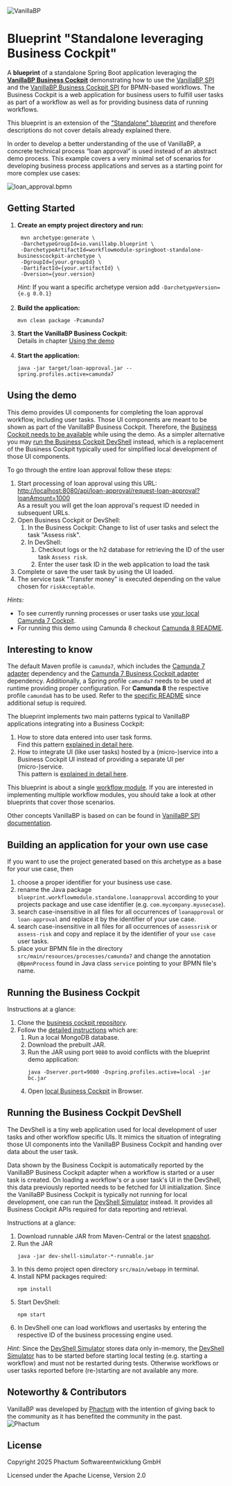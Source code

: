 ![VanillaBP](readme/vanillabp-headline.png)

# Blueprint "Standalone leveraging Business Cockpit"

A **blueprint** of a standalone Spring Boot application leveraging the
**[VanillaBP Business Cockpit](https://github.com/vanillabp/business-cockpit/)**
demonstrating how to use the [VanillaBP SPI](https://github.com/vanillabp/spi-for-java) and
the [VanillaBP Business Cockpit SPI](https://github.com/vanillabp/business-cockpit/tree/feature/documentation/spi-for-java) for
BPMN-based workflows. The Business Cockpit is a web application for
business users to fulfill user tasks as part of a workflow
as well as for providing business data of running workflows.

This blueprint is an extension of the
["Standalone" blueprint](https://github.com/vanillabp/blueprint-workflowmodule-springboot-standalone)
and therefore descriptions do not cover details already explained there.

In order to develop a better understanding of the use of VanillaBP,
a concrete technical process “loan approval” is used instead of an abstract
demo process. This
example covers a very minimal set of scenarios for developing business process
applications and serves as a starting
point for more complex use cases:

![loan_approval.bpmn](readme/loan-approval-process.png)

## Getting Started

1. **Create an empty project directory and run:**
   ```shell
    mvn archetype:generate \
    -DarchetypeGroupId=io.vanillabp.blueprint \
    -DarchetypeArtifactId=workflowmodule-springboot-standalone-businesscockpit-archetype \
    -DgroupId={your.groupId} \
    -DartifactId={your.artifactId} \
    -Dversion={your.version}
    ```
   *Hint:* If you want a specific archetype version add `-DarchetypeVersion={e.g 0.0.1}`
   <br>&nbsp;
1. **Build the application:**
   ```shell
   mvn clean package -Pcamunda7
    ```
1. **Start the VanillaBP Business Cockpit:**   
   Details in chapter [Using the demo](#using-the-demo)
   <br>&nbsp;
1. **Start the application:**
   ```shell
   java -jar target/loan-approval.jar --spring.profiles.active=camunda7
   ```

## Using the demo

This demo provides UI components for completing the loan approval
workflow, including user tasks.
Those UI components are meant to be shown as part of the
VanillaBP Business Cockpit. 
Therefore, the
[Business Cockpit needs to be available](#running-the-business-cockpit)
while using the demo.
As a simpler alternative you may [run the
Business Cockpit DevShell](#running-the-business-cockpit-devshell)
instead, which is a replacement of the Business Cockpit typically used for
simplified local development of those UI components.

To go through the entire loan approval follow these steps:

1. Start processing of loan approval using this URL:<br>
   [http://localhost:8080/api/loan-approval/request-loan-approval?loanAmount=1000](http://localhost:8080/api/loan-approval/request-loan-approval?loanAmount=1000)<br>
   As a result you will get the loan approval's request ID needed in subsequent URLs.
1. Open Business Cockpit or DevShell:
   1. In the Business Cockpit: Change to list of user tasks and select the task "Assess risk".
   1. In DevShell:
      1. Checkout logs or the h2 database for retrieving the ID of the user task `Assess risk`.
      1. Enter the user task ID in the web application to load the task
1. Complete or save the user task by using the UI loaded.
1. The service task "Transfer money" is executed depending on the value chosen for `riskAcceptable`.

*Hints:*
- To see currently running processes or user tasks use [your local Camunda 7 Cockpit](http://localhost:8080/camunda).
- For running this demo using Camunda 8 checkout [Camunda 8 README](./CAMUNDA8.md#setup-instructions).

## Interesting to know

The default Maven profile is `camunda7`, which includes the [Camunda 7 adapter](https://github.com/camunda-community-hub/vanillabp-camunda7-adapter) dependency
and the [Camunda 7 Business Cockpit adapter](https://github.com/vanillabp/business-cockpit/tree/main/adapters)
dependency.
Additionally, a Spring profile `camunda7` needs to be used at runtime providing proper configuration.
For **Camunda 8** the respective profile `camunda8` has to be used.
Refer to the [specific README](./CAMUNDA8.md) since additional setup is required.

The blueprint implements two main patterns typical to VanillaBP applications
integrating into a Business Cockpit:

1. How to store data entered into user task forms.<br>Find this pattern
   [explained in detail here](./FORMDATA.md).
1. How to integrate UI (like user tasks) hosted by a (micro-)service
   into a Business Cockpit UI instead of providing a separate UI per
   (micro-)service.<br>This pattern is
   [explained in detail here](./WEBAPP.md).

This blueprint is about a single [workflow module](https://github.com/vanillabp/spring-boot-support#workflow-modules).
If you are interested in implementing multiple workflow modules, you should take a look at other blueprints that cover
those scenarios.

Other concepts VanillaBP is based on can be found in [VanillaBP SPI documentation](https://github.com/vanillabp/spi-for-java#concept).

## Building an application for your own use case

If you want to use the project generated based on this archetype
as a base for your use case, then

1. choose a proper identifier for your business use case.
1. rename the Java package `blueprint.workflowmodule.standalone.loanapproval` according to your
   projects package and use case identifier (e.g. `com.mycompany.myusecase`).
1. search case-insensitive in all files for all occurrences of
   `loanapproval` or `loan-approval` and replace it by the identifier of your
   use case.
1. search case-insensitive in all files for all occurrences of
   `assessrisk` or `assess-risk` and copy and replace it by the identifier of your
   `use case` user tasks.
1. place your BPMN file in the directory
   `src/main/resources/processes/camunda7` and change the annotation `@BpmnProcess`
   found in Java class `service` pointing to your BPMN file's name.

## Running the Business Cockpit

Instructions at a glance:

1. Clone the [business cockpit repository](https://github.com/vanillabp/business-cockpit).
1. Follow the
   [detailed instructions](https://github.com/vanillabp/business-cockpit/blob/feature/documentation/container/README.md#as-is)
   which are:
   1. Run a local MongoDB database.
   1. Download the prebuilt JAR.
   1. Run the JAR using port `9080` to avoid conflicts with the blueprint demo application:
      ```shell
      java -Dserver.port=9080 -Dspring.profiles.active=local -jar bc.jar
      ```
   1. Open [local Business Cockpit](http://localhost:9080) in Browser.

## Running the Business Cockpit DevShell

The DevShell is a tiny web application used for local development of user tasks
and other workflow specific UIs. It mimics the situation of integrating those UI
components into the VanillaBP Business Cockpit and handing over data about the user task.

Data shown by the Business Cockpit is automatically reported by the VanillaBP
Business Cockpit adapter when a workflow is started or a user task is created.
On loading a workflow's or a user task's UI in the DevShell, this data previously
reported needs to be fetched for UI initialization. Since the VanillaBP 
Business Cockpit is typically not running for local development, one can run the
[DevShell Simulator](https://github.com/vanillabp/business-cockpit/tree/main/development/dev-shell-simulator)
instead. It provides all Business Cockpit APIs required for data reporting and
retrieval.

Instructions at a glance:

1. Download runnable JAR from Maven-Central or the latest [snapshot](https://github.com/orgs/vanillabp/packages?q=dev&tab=packages&q=dev-shell-simulator).
1. Run the JAR
   ```shell
   java -jar dev-shell-simulator-*-runnable.jar
   ```
1. In this demo project open directory `src/main/webapp` in terminal.
1. Install NPM packages required:
   ```shell
   npm install
   ```
1. Start DevShell:
   ```shell
   npm start
   ```
1. In DevShell one can load workflows and usertasks by entering the respective ID of the
   business processing engine used.

*Hint:* Since the
[DevShell Simulator](https://github.com/vanillabp/business-cockpit/tree/main/development/dev-shell-simulator)
stores data only in-memory, the
[DevShell Simulator](https://github.com/vanillabp/business-cockpit/tree/main/development/dev-shell-simulator)
has to be started before starting local testing (e.g. starting a workflow) and must
not be restarted during tests. Otherwise workflows or user tasks reported before
(re-)starting are not available any more. 

## Noteworthy & Contributors

VanillaBP was developed by [Phactum](https://www.phactum.at) with the intention of giving back to the community as it
has benefited the community in the past.\
![Phactum](readme/phactum.png)

## License

Copyright 2025 Phactum Softwareentwicklung GmbH

Licensed under the Apache License, Version 2.0
